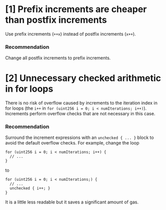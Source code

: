 # [1] Prefix increments are cheaper than postfix increments
Use prefix increments (`++x`) instead of postfix increments (`x++`).

### Recommendation
Change all postfix increments to prefix increments.

# [2] Unnecessary checked arithmetic in for loops
There is no risk of overflow caused by increments to the iteration index in for loops (the `i++` in `for (uint256 i = 0; i < numIterations; i++)`). Increments perform overflow checks that are not necessary in this case.

### Recommendation
Surround the increment expressions with an `unchecked { ... }` block to avoid the default overflow checks. For example, change the loop
```
for (uint256 i = 0; i < numIterations; i++) {
  // ...
}
```
to
```
for (uint256 i = 0; i < numIterations;) {
  // ...
  unchecked { i++; }
}
```
It is a little less readable but it saves a significant amount of gas.
